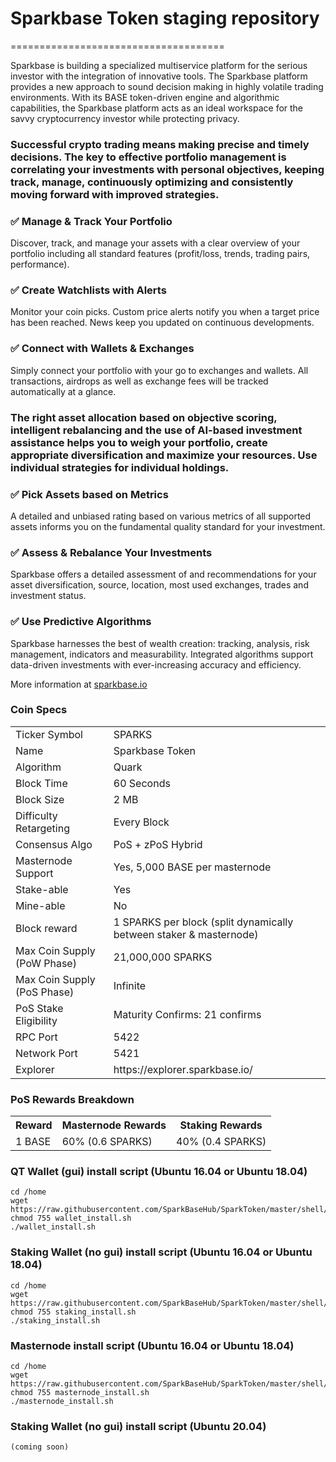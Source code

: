# Sparkbase Token staging repository
=====================================

Sparkbase is building a specialized multiservice platform for the serious investor with the integration of innovative tools. The Sparkbase platform provides a new approach to sound decision making in highly volatile trading environments. With its BASE token-driven engine and algorithmic capabilities, the Sparkbase platform acts as an ideal workspace for the savvy cryptocurrency investor while protecting privacy.

  ### Successful crypto trading means making precise and timely decisions. The key to effective portfolio management is correlating your investments with personal objectives, keeping track, manage, continuously optimizing and consistently moving forward with improved strategies.

   ### ✅ Manage & Track Your Portfolio
   Discover, track, and manage your assets with a clear overview of your portfolio including all standard features  (profit/loss, trends, trading pairs, performance).

   ### ✅ Create Watchlists with Alerts
   Monitor your coin picks. Custom price alerts notify you when a target price has been reached. News keep you updated on continuous developments.

   ### ✅ Connect with Wallets & Exchanges
   Simply connect your portfolio with your go to exchanges and wallets. All transactions, airdrops as well as exchange fees will be tracked automatically at a glance.


  ### The right asset allocation based on objective scoring, intelligent rebalancing and the use of AI-based investment assistance helps you to weigh your portfolio, create appropriate diversification and maximize your resources. Use individual strategies for individual holdings.

   ### ✅ Pick Assets based on Metrics
   A detailed and unbiased rating based on various metrics of all supported assets informs you on the fundamental quality standard for your investment.

   ### ✅ Assess & Rebalance Your Investments
   Sparkbase offers a detailed assessment of and recommendations for your asset diversification, source, location, most used exchanges, trades and investment status.

   ### ✅ Use Predictive Algorithms
   Sparkbase harnesses the best of wealth creation: tracking, analysis, risk management, indicators and measurability. Integrated algorithms support data-driven investments with ever-increasing accuracy and efficiency.

More information at [sparkbase.io](https://www.sparkbase.io)


### Coin Specs
<table>
<tr><td>Ticker Symbol</td><td>SPARKS</td></tr>
<tr><td>Name</td><td>Sparkbase Token</td></tr>
<tr><td>Algorithm</td><td>Quark</td></tr>
<tr><td>Block Time</td><td>60 Seconds</td></tr>
<tr><td>Block Size</td><td>2 MB</td></tr>
<tr><td>Difficulty Retargeting</td><td>Every Block</td></tr>
<tr><td>Consensus Algo</td><td>PoS + zPoS Hybrid</td></tr>
<tr><td>Masternode Support</td><td>Yes, 5,000 BASE per masternode</td></tr>
<tr><td>Stake-able</td><td>Yes</td></tr>
<tr><td>Mine-able</td><td>No</td></tr>
<tr><td>Block reward</td><td>1 SPARKS per block (split dynamically between staker & masternode)</td></tr>
<tr><td>Max Coin Supply (PoW Phase)</td><td>21,000,000 SPARKS</td></tr>
<tr><td>Max Coin Supply (PoS Phase)</td><td>Infinite</td></tr>
<tr><td>PoS Stake Eligibility</td><td>Maturity Confirms: 21 confirms</td></tr>
<tr><td>RPC Port</td><td>5422</td></tr>
<tr><td>Network Port</td><td>5421</td></tr>
<tr><td>Explorer</td><td>https://explorer.sparkbase.io/</td></tr>
</table>


### PoS Rewards Breakdown

<table>
<th>Reward</th><th>Masternode Rewards</th><th>Staking Rewards</th>
<tr><td>1 BASE</td><td>60% (0.6 SPARKS)</td><td>40% (0.4 SPARKS)</td></tr>
</table>




### QT Wallet (gui) install script (Ubuntu 16.04 or Ubuntu 18.04)
```
cd /home
wget https://raw.githubusercontent.com/SparkBaseHub/SparkToken/master/shell/wallet_install.sh
chmod 755 wallet_install.sh
./wallet_install.sh
```
### Staking Wallet (no gui) install script (Ubuntu 16.04 or Ubuntu 18.04)
```
cd /home
wget https://raw.githubusercontent.com/SparkBaseHub/SparkToken/master/shell/staking_install.sh
chmod 755 staking_install.sh
./staking_install.sh
```

### Masternode install script (Ubuntu 16.04 or Ubuntu 18.04)
```
cd /home
wget https://raw.githubusercontent.com/SparkBaseHub/SparkToken/master/shell/masternode_install.sh
chmod 755 masternode_install.sh
./masternode_install.sh
```

### Staking Wallet (no gui) install script (Ubuntu 20.04)
```
(coming soon)
```
